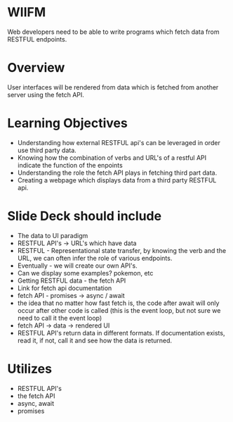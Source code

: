# WIIFM

Web developers need to be able to write programs which fetch data from RESTFUL endpoints.

# Overview

User interfaces will be rendered from data which is fetched from another server using the fetch API.

# Learning Objectives

- Understanding how external RESTFUL api's can be leveraged in order use third party data. 
- Knowing how the combination of verbs and URL's of a restful API indicate the function of the enpoints 
- Understanding the role the fetch API plays in fetching third part data. 
- Creating a webpage which displays data from a third party RESTFUL api. 

# Slide Deck should include
- The data to UI paradigm
- RESTFUL API's -> URL's which have data
- RESTFUL - Representational state transfer, by knowing the verb and the URL, we can often infer the role of various endpoints. 
- Eventually - we will create our own API's.
- Can we display some examples? pokemon, etc
- Getting RESTFUL data - the fetch API
- Link for fetch api documentation
- fetch API - promises -> async / await
- the idea that no matter how fast fetch is, the code after await will only occur after other code is called (this is the event loop, but not sure we need to call it the event loop)
- fetch API -> data -> rendered UI
- RESTFUL API's return data in different formats. If documentation exists, read it, if not, call it and see how the data is returned. 

# Utilizes

- RESTFUL API's
- the fetch API
- async, await
- promises
